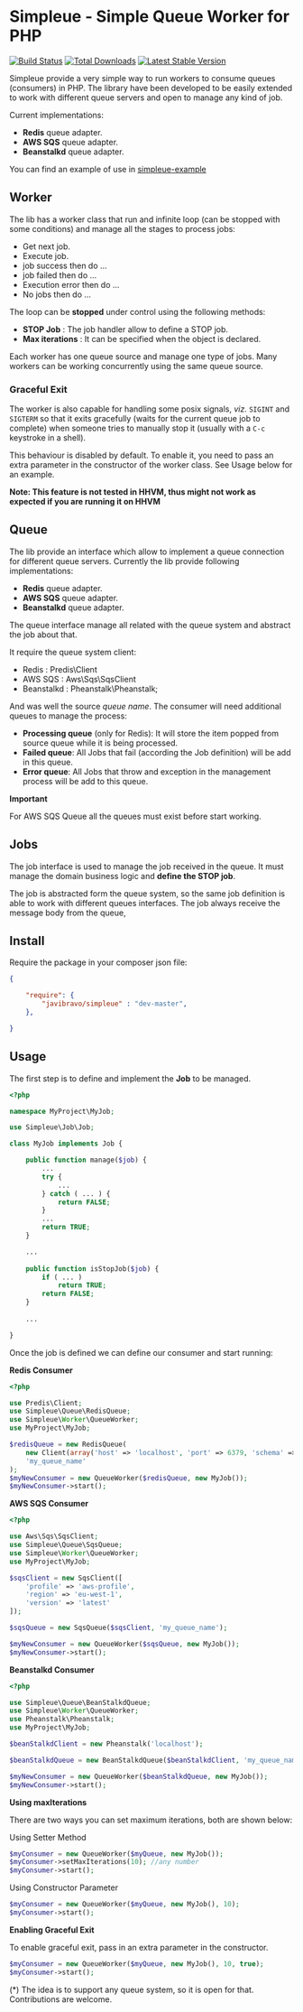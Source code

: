 Simpleue - Simple Queue Worker for PHP
======================================

[![Build Status](https://travis-ci.org/javibravo/simpleue.svg?branch=master)](https://travis-ci.org/javibravo/simpleue)
[![Total Downloads](https://img.shields.io/packagist/dt/javibravo/simpleue.svg)](https://packagist.org/packages/javibravo/simpleue)
[![Latest Stable Version](https://img.shields.io/packagist/v/javibravo/simpleue.svg)](https://packagist.org/packages/javibravo/simpleue)

Simpleue provide a very simple way to run workers to consume queues (consumers) in PHP.
The library have been developed to be easily extended to work with different queue servers and
open to manage any kind of job.

Current implementations:

   - **Redis** queue adapter.
   - **AWS SQS** queue adapter.
   - **Beanstalkd** queue adapter.

You can find an example of use in [simpleue-example](https://github.com/javibravo/simpleue-example)

Worker
------

The lib has a worker class that run and infinite loop (can be stopped with some
conditions) and manage all the stages to process jobs:

   - Get next job.
   - Execute job.
   - job success then do ...
   - job failed then do ...
   - Execution error then do ...
   - No jobs then do ...

The loop can be **stopped** under control using the following methods:

   - **STOP Job** : The job handler allow to define a STOP job.
   - **Max iterations** : It can be specified when the object is declared.

Each worker has one queue source and manage one type of jobs. Many workers
can be working concurrently using the same queue source.

### Graceful Exit

The worker is also capable for handling some posix signals, *viz.* `SIGINT` and `SIGTERM` so
 that it exits gracefully (waits for the current queue job to complete) when someone tries to
 manually stop it (usually with a `C-c` keystroke in a shell).
 
This behaviour is disabled by default. To enable it, you need to pass an extra parameter
in the constructor of the worker class. See Usage below for an example.

**Note: This feature is not tested in HHVM, thus might not work as expected if you are running
it on HHVM**

Queue
-----

The lib provide an interface which allow to implement a queue connection for different queue 
servers. Currently the lib provide following implementations:

   - **Redis** queue adapter.
   - **AWS SQS** queue adapter. 
   - **Beanstalkd** queue adapter.

The queue interface manage all related with the queue system and abstract the job about that.

It require the queue system client:

   - Redis : Predis\Client
   - AWS SQS : Aws\Sqs\SqsClient
   - Beanstalkd : Pheanstalk\Pheanstalk;

And was well the source *queue name*. The consumer will need additional queues to manage the process:

   - **Processing queue** (only for Redis): It will store the item popped from source queue while it is being processed.
   - **Failed queue**: All Jobs that fail (according the Job definition) will be add in this queue.
   - **Error queue**: All Jobs that throw and exception in the management process will be add to this queue.

**Important**

For AWS SQS Queue all the queues must exist before start working.

Jobs
----

The job interface is used to manage the job received in the queue. It must manage the domain
business logic and **define the STOP job**.

The job is abstracted form the queue system, so the same job definition is able to work with
different queues interfaces. The job always receive the message body from the queue,

Install
-------

Require the package in your composer json file:

```json
{

    "require": {
        "javibravo/simpleue" : "dev-master",
    },

}
```

Usage
-----

The first step is to define and implement the **Job** to be managed.

```php
<?php

namespace MyProject\MyJob;

use Simpleue\Job\Job;

class MyJob implements Job {

    public function manage($job) {
        ...
        try {
            ...
        } catch ( ... ) {
            return FALSE;
        }
        ...
        return TRUE;
    }

    ...
    
    public function isStopJob($job) {
        if ( ... )
            return TRUE;
        return FALSE;
    }
    
    ...

}
```

Once the job is defined we can define our consumer and start running:

**Redis Consumer**

```php
<?php

use Predis\Client;
use Simpleue\Queue\RedisQueue;
use Simpleue\Worker\QueueWorker;
use MyProject\MyJob;

$redisQueue = new RedisQueue(
    new Client(array('host' => 'localhost', 'port' => 6379, 'schema' => 'tcp')),
    'my_queue_name'
);
$myNewConsumer = new QueueWorker($redisQueue, new MyJob());
$myNewConsumer->start();
```

**AWS SQS Consumer**

```php
<?php

use Aws\Sqs\SqsClient;
use Simpleue\Queue\SqsQueue;
use Simpleue\Worker\QueueWorker;
use MyProject\MyJob;

$sqsClient = new SqsClient([
    'profile' => 'aws-profile',
    'region' => 'eu-west-1',
    'version' => 'latest'
]);

$sqsQueue = new SqsQueue($sqsClient, 'my_queue_name');

$myNewConsumer = new QueueWorker($sqsQueue, new MyJob());
$myNewConsumer->start();
```

**Beanstalkd Consumer**

```php
<?php

use Simpleue\Queue\BeanStalkdQueue;
use Simpleue\Worker\QueueWorker;
use Pheanstalk\Pheanstalk;
use MyProject\MyJob;

$beanStalkdClient = new Pheanstalk('localhost');

$beanStalkdQueue = new BeanStalkdQueue($beanStalkdClient, 'my_queue_name');

$myNewConsumer = new QueueWorker($beanStalkdQueue, new MyJob());
$myNewConsumer->start();
```

**Using maxIterations**

There are two ways you can set maximum iterations, both are shown below:

Using Setter Method
```php
$myConsumer = new QueueWorker($myQueue, new MyJob());
$myConsumer->setMaxIterations(10); //any number
$myConsumer->start();
```

Using Constructor Parameter
```php
$myConsumer = new QueueWorker($myQueue, new MyJob(), 10);
$myConsumer->start();
```

**Enabling Graceful Exit**

To enable graceful exit, pass in an extra parameter in the constructor.

```php
$myConsumer = new QueueWorker($myQueue, new MyJob(), 10, true);
$myConsumer->start();
```

(*) The idea is to support any queue system, so it is open for that. Contributions are welcome.
